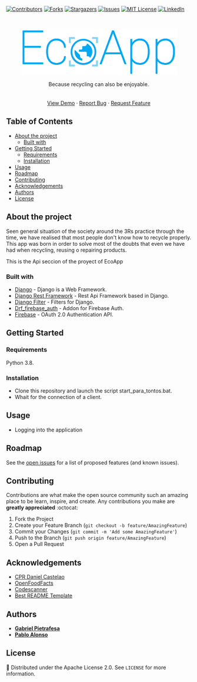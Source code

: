 <!-- PROJECT SHIELDS -->
<!--
*** I'm using markdown "reference style" links for readability.
*** Reference links are enclosed in brackets [ ] instead of parentheses ( ).
*** See the bottom of this document for the declaration of the reference variables
*** for contributors-url, forks-url, etc. This is an optional, concise syntax you may use.
*** https://www.markdownguide.org/basic-syntax/#reference-style-links
-->
[![Contributors][contributors-shield]][contributors-url]
[![Forks][forks-shield]][forks-url]
[![Stargazers][stars-shield]][stars-url]
[![Issues][issues-shield]][issues-url]
[![MIT License][license-shield]][license-url]
[![LinkedIn][linkedin-shield]][linkedin-url]

<!-- PROJECT LOGO -->
<br />
<p align="center">
  <a href="https://github.com/palonsovazquez/EcoAppApi">
    <img src="logo.png" alt="Logo" width="425" height="125">
  </a>
  <br />
  <p align="center">
    Because recycling can also be enjoyable.
    <br />
    <br />
    <br />
    <a href="https://github.com/palonsovazquez/EcoAppApi">View Demo</a>
    ·
    <a href="https://github.com/palonsovazquez/EcoAppApi/issues">Report Bug</a>
    ·
    <a href="https://github.com/palonsovazquez/EcoAppApi/issues">Request Feature</a>
  </p>
</p>

<!-- TABLE OF CONTENTS -->
## Table of Contents
* [About the project](#about-the-project)
  * [Built with](#built-with)
* [Getting Started](#getting-started)
  * [Requirements](#requirements)
  * [Installation](#installation)
* [Usage](#usage)
* [Roadmap](#roadmap)
* [Contributing](#contributing)
* [Acknowledgements](#acknowledgements)
* [Authors](#authors)
* [License](#license)

<!-- ABOUT THE PROJECT -->
## About the project
Seen general situation of the society around the 3Rs practice through the time, we have realised that most people don't know how to recycle properly. This app was born in order to solve most of the doubts that even we have had when recycling, reusing o repairing products.

This is the Api seccion of the proyect of EcoApp

### Built with
* [Django](https://www.django-rest-framework.org/) - Django is a Web Framework.
* [Django Rest Framework](https://www.djangoproject.com/) - Rest Api Framework based in Django.
* [Django Filter](https://github.com/carltongibson/django-filter) - Filters for Django.
* [Drf_firebase_auth](https://github.com/garyburgmann/drf-firebase-auth) -  Addon for Firebase Auth.
* [Firebase](https://firebase.google.com/1) - OAuth 2.0 Authentication API.

<!-- GETTING STARTED -->
## Getting Started
### Requirements
Python 3.8.

### Installation
* Clone this repository and launch the script start_para_tontos.bat.
* Whait for the connection of a client.

<!-- USAGE EXAMPLES -->
## Usage
* Logging into the application


<!-- ROADMAP -->
## Roadmap
See the [open issues](https://github.com/palonsovazquez/EcoAppApi/issues) for a list of proposed features (and known issues).

<!-- CONTRIBUTING -->
## Contributing 
Contributions are what make the open source community such an amazing place to be learn, inspire, and create. Any contributions you make are **greatly appreciated** :octocat:

1. Fork the Project
2. Create your Feature Branch (`git checkout -b feature/AmazingFeature`)
3. Commit your Changes (`git commit -m 'Add some AmazingFeature'`)
4. Push to the Branch (`git push origin feature/AmazingFeature`)
5. Open a Pull Request

<!-- ACKNOWLEDGEMENTS -->
## Acknowledgements
* [CPR Daniel Castelao](https://www.danielcastelao.org)
* [OpenFoodFacts](https://es.openfoodfacts.org)
* [Codescanner](https://github.com/yuriy-budiyev/code-scanner)
* [Best README Template](https://github.com/othneildrew/Best-README-Template)

## Authors
* [**Gabriel Pietrafesa**](https://github.com/gpietrafesavieitez)
* [**Pablo Alonso**](https://github.com/palonsovazquez)

<!-- LICENSE -->
## License
:bookmark:
Distributed under the Apache License 2.0. See `LICENSE` for more information.

<!-- MARKDOWN LINKS & IMAGES -->
<!-- https://www.markdownguide.org/basic-syntax/#reference-style-links -->
[contributors-shield]: https://img.shields.io/github/contributors/palonsovazquez/EcoAppApi.svg?style=flat-square
[contributors-url]: https://github.com/palonsovazquez/EcoAppApi/graphs/contributors
[forks-shield]: https://img.shields.io/github/forks/palonsovazquez/EcoAppApi.svg?style=flat-square
[forks-url]: https://github.com/palonsovazquez/EcoAppApi/network/members
[stars-shield]: https://img.shields.io/github/stars/palonsovazquez/EcoAppApi.svg?style=flat-square
[stars-url]: https://github.com/palonsovazquez/EcoAppApi/stargazers
[issues-shield]: https://img.shields.io/github/issues/palonsovazquez/EcoAppApi.svg?style=flat-square
[issues-url]: https://github.com/palonsovazquez/EcoAppApi/issues
[license-shield]: https://img.shields.io/github/license/palonsovazquez/EcoAppApi.svg?style=flat-square
[license-url]: https://github.com/palonsovazquez/EcoAppApi/blob/master/LICENSE
[linkedin-shield]: https://img.shields.io/badge/-LinkedIn-black.svg?style=flat-square&logo=linkedin&colorB=555
[linkedin-url]: https://linkedin.com/in/gabriel-pietrafesa-vi%25C3%25A9itez-126248122
[product-screenshot]: images/screenshot.png
